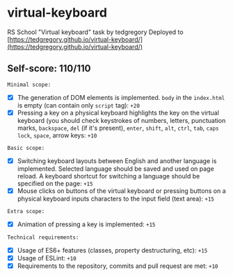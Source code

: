 # virtual-keyboard
RS School "Virtual keyboard" task by tedgregory
Deployed to [https://tedgregory.github.io/virtual-keyboard/](https://tedgregory.github.io/virtual-keyboard/)

## Self-score: 110/110

`Minimal scope:`
- [x] The generation of DOM elements is implemented. `body` in the `index.html` is empty (can contain only `script` tag): `+20`
- [x] Pressing a key on a physical keyboard highlights the key on the virtual keyboard (you should check keystrokes of numbers, letters, punctuation marks, `backspace`, `del` (if it's present), `enter`, `shift`, `alt`, `ctrl`, `tab`, `caps lock`, `space`, arrow keys: `+10`

`Basic scope:`
- [x] Switching keyboard layouts between English and another language is implemented. Selected language should be saved and used on page reload. A keyboard shortcut for switching a language should be specified on the page: `+15`
- [x] Mouse clicks on buttons of the virtual keyboard or pressing buttons on a physical keyboard inputs characters to the input field (text area): `+15`

`Extra scope:`
- [x] Animation of pressing a key is implemented: `+15`

`Technical requirements:`
- [x] Usage of ES6+ features (classes, property destructuring, etc): `+15`
- [x] Usage of ESLint: `+10`
- [x] Requirements to the repository, commits and pull request are met: `+10`